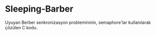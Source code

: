 # Sleeping-Barber
Uyuyan Berber senkronizasyon problemininin, semaphore'lar kullanılarak çözülen C kodu.
